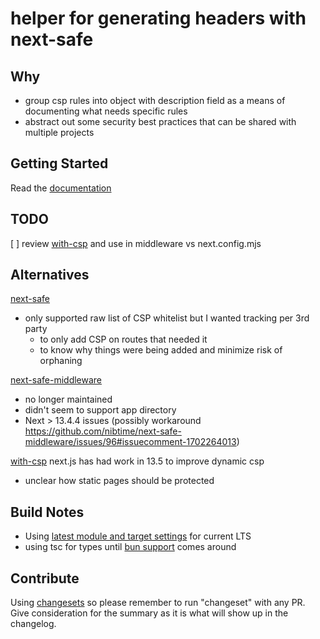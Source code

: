 # helper for generating headers with next-safe

## Why
* group csp rules into object with description field as a means of documenting what needs specific rules
* abstract out some security best practices that can be shared with multiple projects

## Getting Started
Read the [documentation](https://next-secure-nine.vercel.app/guides/getting-started/)

## TODO
[ ] review [with-csp](https://nextjs.org/docs/pages/building-your-application/configuring/content-security-policy) and use in middleware vs next.config.mjs

## Alternatives

[next-safe](https://www.npmjs.com/package/next-safe)
* only supported raw list of CSP whitelist but I wanted tracking per 3rd party 
  * to only add CSP on routes that needed it
  * to know why things were being added and minimize risk of orphaning

[next-safe-middleware](https://github.com/nibtime/next-safe-middleware)
* no longer maintained
* didn't seem to support app directory
* Next > 13.4.4 issues (possibly workaround https://github.com/nibtime/next-safe-middleware/issues/96#issuecomment-1702264013)

[with-csp](https://nextjs.org/docs/pages/building-your-application/configuring/content-security-policy) next.js has had work in 13.5 to improve dynamic csp
* unclear how static pages should be protected

## Build Notes
* Using [latest module and target settings](https://stackoverflow.com/questions/72380007/what-typescript-configuration-produces-output-closest-to-node-js-18-capabilities/72380008#72380008) for current LTS
* using tsc for types until [bun support](https://github.com/oven-sh/bun/issues/5141#issuecomment-1727578701) comes around

## Contribute
Using [changesets](https://github.com/changesets/changesets) so please remember to run "changeset" with any PR.  
Give consideration for the summary as it is what will show up in the changelog.
